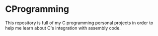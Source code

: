 # CProgramming

This repository is full of my C programming personal projects in order to help me learn about C's integration with assembly code. 
